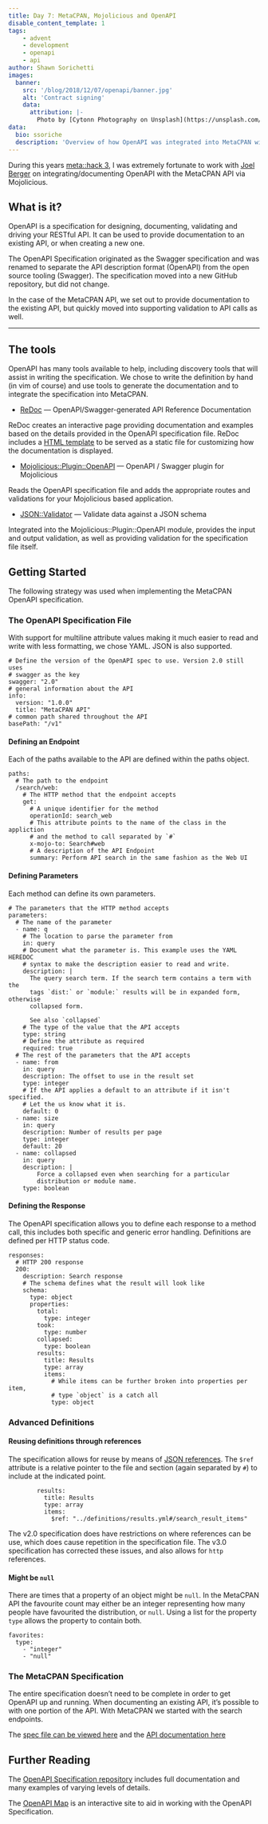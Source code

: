 ```yaml
---
title: Day 7: MetaCPAN, Mojolicious and OpenAPI
disable_content_template: 1
tags:
    - advent
    - development
    - openapi
    - api
author: Shawn Sorichetti
images:
  banner:
    src: '/blog/2018/12/07/openapi/banner.jpg'
    alt: 'Contract signing'
    data:
      attribution: |-
        Photo by [Cytonn Photography on Unsplash](https://unsplash.com/photos/GJao3ZTX9gU)
data:
  bio: ssoriche
  description: 'Overview of how OpenAPI was integrated into MetaCPAN with Mojolicious.'
---
```


During this years [meta::hack 3](http://www.olafalders.com/2018/11/21/metahack-3-wrap-report/), I was extremely fortunate to work with [Joel Berger](https://twitter.com/joelaberger) on integrating/documenting OpenAPI with the MetaCPAN API via Mojolicious.

## What is it?
OpenAPI is a specification for designing, documenting, validating and driving your RESTful API. It can be used to provide documentation to an existing API, or when creating a new one.

The OpenAPI Specification originated as the Swagger specification and was renamed to separate the API description format (OpenAPI) from the open source tooling (Swagger). The specification moved into a new GitHub repository, but did not change.

In the case of the MetaCPAN API, we set out to provide documentation to the existing API, but quickly moved into supporting validation to API calls as well.

---

## The tools
OpenAPI has many tools available to help, including discovery tools that will assist in writing the specification. We chose to write the definition by hand (in vim of course) and use tools to generate the documentation and to integrate the specification into MetaCPAN.

* [ReDoc](https://github.com/Rebilly/ReDoc) — OpenAPI/Swagger-generated API Reference Documentation

ReDoc creates an interactive page providing documentation and examples based on the details provided in the OpenAPI specification file. ReDoc includes a [HTML template](https://github.com/Rebilly/ReDoc#tldr) to be served as a static file for customizing how the documentation is displayed.

* [Mojolicious::Plugin::OpenAPI](https://metacpan.org/pod/Mojolicious::Plugin::OpenAPI) — OpenAPI / Swagger plugin for Mojolicious

Reads the OpenAPI specification file and adds the appropriate routes and validations for your Mojolicious based application.

* [JSON::Validator](https://metacpan.org/pod/JSON::Validator) — Validate data against a JSON schema

Integrated into the Mojolicious::Plugin::OpenAPI module, provides the input and output validation, as well as providing validation for the specification file itself.

## Getting Started
The following strategy was used when implementing the MetaCPAN OpenAPI specification.

### The OpenAPI Specification File

With support for multiline attribute values making it much easier to read and write with less formatting, we chose YAML. JSON is also supported.

    # Define the version of the OpenAPI spec to use. Version 2.0 still uses
    # swagger as the key
    swagger: "2.0"
    # general information about the API
    info:
      version: "1.0.0"
      title: "MetaCPAN API"
    # common path shared throughout the API
    basePath: "/v1"

#### Defining an Endpoint

Each of the paths available to the API are defined within the paths object.

    paths:
      # The path to the endpoint
      /search/web:
        # The HTTP method that the endpoint accepts
        get:
          # A unique identifier for the method
          operationId: search_web
          # This attribute points to the name of the class in the appliction
          # and the method to call separated by `#`
          x-mojo-to: Search#web
          # A description of the API Endpoint
          summary: Perform API search in the same fashion as the Web UI

#### Defining Parameters

Each method can define its own parameters.

    # The parameters that the HTTP method accepts
    parameters:
      # The name of the parameter
      - name: q
        # The location to parse the parameter from
        in: query
        # Document what the parameter is. This example uses the YAML HEREDOC
        # syntax to make the description easier to read and write.
        description: |
          The query search term. If the search term contains a term with the
          tags `dist:` or `module:` results will be in expanded form, otherwise
          collapsed form.

          See also `collapsed`
        # The type of the value that the API accepts
        type: string
        # Define the attribute as required
        required: true
      # The rest of the parameters that the API accepts
      - name: from
        in: query
        description: The offset to use in the result set
        type: integer
        # If the API applies a default to an attribute if it isn't specified.
        # Let the us know what it is.
        default: 0
      - name: size
        in: query
        description: Number of results per page
        type: integer
        default: 20
      - name: collapsed
        in: query
        description: |
            Force a collapsed even when searching for a particular
            distribution or module name.
        type: boolean

#### Defining the Response

The OpenAPI specification allows you to define each response to a method call, this includes both specific and generic error handling. Definitions are defined per HTTP status code.

    responses:
      # HTTP 200 response
      200:
        description: Search response
        # The schema defines what the result will look like
        schema:
          type: object
          properties:
            total:
              type: integer
            took:
              type: number
            collapsed:
              type: boolean
            results:
              title: Results
              type: array
              items:
                # While items can be further broken into properties per item,
                # type `object` is a catch all
                type: object

### Advanced Definitions

#### Reusing definitions through references
The specification allows for reuse by means of [JSON references](https://tools.ietf.org/html/draft-pbryan-zyp-json-ref-03). The `$ref` attribute is a relative pointer to the file and section (again separated by `#`) to include at the indicated point.

            results:
              title: Results
              type: array
              items:
                $ref: "../definitions/results.yml#/search_result_items"

The v2.0 specification does have restrictions on where references can be use, which does cause repetition in the specification file. The v3.0 specification has corrected these issues, and also allows for `http` references.

#### Might be `null`

There are times that a property of an object might be `null`. In the MetaCPAN API the favourite count may either be an integer representing how many people have favourited the distribution, or `null`. Using a list for the property `type` allows the property to contain both.

    favorites:
      type:
        - "integer"
        - "null"

### The MetaCPAN Specification

The entire specification doesn’t need to be complete in order to get OpenAPI up and running. When documenting an existing API, it’s possible to with one portion of the API. With MetaCPAN we started with the search endpoints.

The [spec file can be viewed here](https://github.com/metacpan/metacpan-api/blob/master/root/static/v1.yml) and the [API documentation here](https://fastapi.metacpan.org/static/index.html)

## Further Reading
The [OpenAPI Specification repository](https://github.com/OAI/OpenAPI-Specification) includes full documentation and many examples of varying levels of details.

The [OpenAPI Map](https://openapi-map.apihandyman.io) is an interactive site to aid in working with the OpenAPI Specification.
